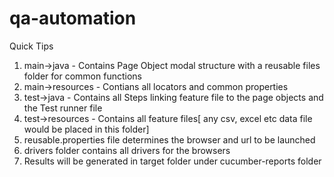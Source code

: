 # qa-automation

Quick Tips
1. main->java - Contains Page Object modal structure with a reusable files folder for common functions
2. main->resources - Contians all locators and common properties
3. test->java - Contains all Steps linking feature file to the page objects and the Test runner file
4. test->resources - Contains all feature files[ any csv, excel etc data file would be placed in this folder]
5. reusable.properties file determines the browser and url to be launched
6. drivers folder contains all drivers for the browsers
7. Results will be generated in target folder under cucumber-reports folder